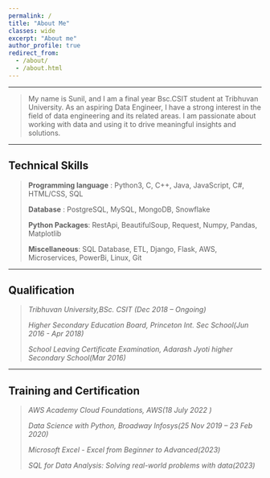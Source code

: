 ```yaml
---
permalink: /
title: "About Me"
classes: wide
excerpt: "About me"
author_profile: true
redirect_from: 
  - /about/
  - /about.html
---
```

---


>My name is Sunil, and I am a final year Bsc.CSIT student at Tribhuvan University. As an aspiring Data Engineer, I have a strong interest in the field of data engineering and its related areas. I am passionate about working with data and using it to drive meaningful insights and solutions.

---

## Technical Skills

>**Programming language** : Python3, C, C++, Java, JavaScript, C#, HTML/CSS, SQL 
>
>**Database** : PostgreSQL, MySQL, MongoDB, Snowflake 
>
>**Python Packages**: RestApi, BeautifulSoup, Request, Numpy, Pandas, Matplotlib
> 
>**Miscellaneous**: SQL Database, ETL, Django, Flask, AWS, Microservices, PowerBi, Linux, Git 

 
---
## Qualification
>_Tribhuvan University,BSc. CSIT (Dec 2018 – Ongoing)_
>
>_Higher Secondary Education Board, Princeton Int. Sec School(Jun 2016 - Apr 2018)_
>
>_School Leaving Certificate  Examination, Adarash Jyoti higher Secondary School(Mar 2016)_


---
## Training and Certification
>_AWS Academy Cloud Foundations, AWS(18 July 2022 )_
>
>_Data Science with Python, Broadway Infosys(25 Nov 2019 – 23 Feb 2020)_ 
>
>_Microsoft Excel - Excel from Beginner to Advanced(2023)_
>
>_SQL for Data Analysis: Solving real-world problems with data(2023)_






